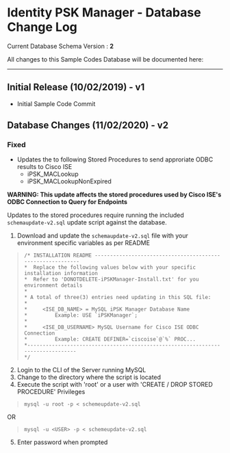 # Identity PSK Manager - Database Change Log

Current Database Schema Version : **2**

All changes to this Sample Codes Database will be documented here:

------

Initial Release (10/02/2019) - v1
------

* Initial Sample Code Commit

Database Changes (11/02/2020) - v2
------

### Fixed
- Updates the to following Stored Procedures to send approriate ODBC results to Cisco ISE
  - iPSK_MACLookup
  - iPSK_MACLookupNonExpired

**WARNING: This update affects the stored procedures used by Cisco ISE's ODBC Connection to Query for Endpoints**

Updates to the stored procedures require running the included `schemaupdate-v2.sql` update script against the database.
1) Download and update the `schemaupdate-v2.sql` file with your environment specific variables as per README
> ```
> /* INSTALLATION README -----------------------------------------------------------
> *  Replace the following values below with your specific installation information
> *  Refer to 'DONOTDELETE-iPSKManager-Install.txt' for you environment details
> *
> * A total of three(3) entries need updating in this SQL file:
> *
> *		<ISE_DB_NAME> = MySQL iPSK Manager Database Name
> *			Example: USE `iPSKManager`;
> * 			
> *		<ISE_DB_USERNAME> MySQL Username for Cisco ISE ODBC Connection
> *			Example: CREATE DEFINER=`ciscoise`@`%` PROC...
> *--------------------------------------------------------------------------------
> */
> ```
2) Login to the CLI of the Server running MySQL
3) Change to the directory where the script is located
4) Execute the script with 'root' or a user with 'CREATE / DROP STORED PROCEDURE' Privileges
> ```
> mysql -u root -p < schemeupdate-v2.sql
> ```
OR
> ```
> mysql -u <USER> -p < schemeupdate-v2.sql
> ```
5) Enter password when prompted
